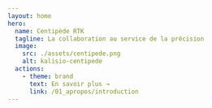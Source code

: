 ```yaml
---
layout: home
hero:
  name: Centipède RTK
  tagline: La collaboration au service de la précision
  image:
    src: ./assets/centipede.png
    alt: kalisio-centipede
  actions:
    - theme: brand
      text: En savoir plus →
      link: /01_apropos/introduction
---
```


<ClientOnly>
  <HomeFooter />
</ClientOnly>
